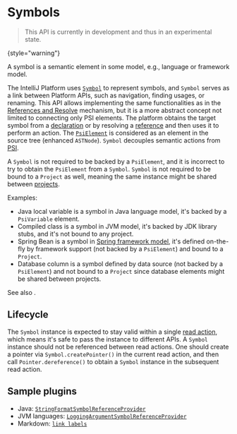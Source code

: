 <!-- Copyright 2000-2024 JetBrains s.r.o. and contributors. Use of this source code is governed by the Apache 2.0 license. -->

# Symbols
<primary-label ref="2020.3"/>

> This API is currently in development and thus in an experimental state.
>
{style="warning"}

<link-summary rel="excerpt"/>
<p id="excerpt">
A symbol is a semantic element in some model, e.g., language or framework model.
</p>

The IntelliJ Platform uses [`Symbol`](%gh-ic%/platform/core-api/src/com/intellij/model/Symbol.java) to represent symbols, and `Symbol` serves as a link between Platform APIs, such as navigation, finding usages, or renaming.
This API allows implementing the same functionalities as in the [References and Resolve](references_and_resolve.md) mechanism, but it is a more abstract concept not limited to connecting only PSI elements.
The platform obtains the target symbol from a [declaration](declarations_and_references.md#declarations) or by resolving a [reference](declarations_and_references.md#references) and then uses it to perform an action.
The [`PsiElement`](%gh-ic%/platform/core-api/src/com/intellij/psi/PsiElement.java) is considered as an element in the source tree (enhanced `ASTNode`).
`Symbol` decouples semantic actions from [PSI](psi.md).

A `Symbol` is not required to be backed by a `PsiElement`, and it is incorrect to try to obtain the `PsiElement` from a `Symbol`.
`Symbol` is not required to be bound to a `Project` as well, meaning the same instance might be shared between [projects](project.md).

Examples:

- Java local variable is a symbol in Java language model, it's backed by a `PsiVariable` element.
- Compiled class is a symbol in JVM model, it's backed by JDK library stubs, and it's not bound to any project.
- Spring Bean is a symbol in [Spring framework model](spring_api.md), it's defined on-the-fly by framework support (not backed by a `PsiElement`) and bound to a `Project`.
- Database column is a symbol defined by data source (not backed by a `PsiElement`) and not bound to a `Project` since database elements might be shared between projects.

See also [](websymbols.md).

## Lifecycle

The `Symbol` instance is expected to stay valid within a single [read action](threading_model.md), which means it's safe to pass the instance to different APIs.
A `Symbol` instance should not be referenced between read actions.
One should create a pointer via `Symbol.createPointer()` in the current read action, and then call `Pointer.dereference()` to obtain a `Symbol` instance in the subsequent read action.

## Sample plugins

- Java: [`StringFormatSymbolReferenceProvider`](%gh-ic%/java/java-impl/src/com/siyeh/ig/format/StringFormatSymbolReferenceProvider.java)
- JVM languages: [`LoggingArgumentSymbolReferenceProvider`](%gh-ic-master%/jvm/jvm-analysis-impl/src/com/intellij/analysis/logging/resolve/LoggingArgumentSymbolReferenceProvider.kt)
- Markdown: [`link labels`](%gh-ic%/plugins/markdown/model/src/main/kotlin/org/intellij/plugins/markdown/model/psi/labels)

